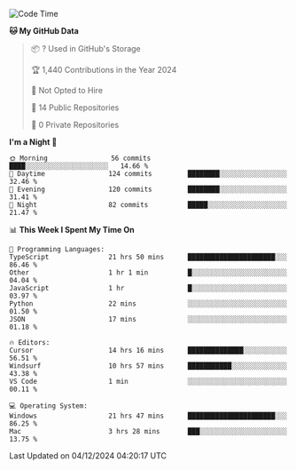 <!--START_SECTION:waka-->
![Code Time](http://img.shields.io/badge/Code%20Time-6%2C409%20hrs%2059%20mins-blue)

**🐱 My GitHub Data** 

> 📦 ? Used in GitHub's Storage 
 > 
> 🏆 1,440 Contributions in the Year 2024
 > 
> 🚫 Not Opted to Hire
 > 
> 📜 14 Public Repositories 
 > 
> 🔑 0 Private Repositories 
 > 
**I'm a Night 🦉** 

```text
🌞 Morning                56 commits          ████░░░░░░░░░░░░░░░░░░░░░   14.66 % 
🌆 Daytime                124 commits         ████████░░░░░░░░░░░░░░░░░   32.46 % 
🌃 Evening                120 commits         ████████░░░░░░░░░░░░░░░░░   31.41 % 
🌙 Night                  82 commits          █████░░░░░░░░░░░░░░░░░░░░   21.47 % 
```


📊 **This Week I Spent My Time On** 

```text
💬 Programming Languages: 
TypeScript               21 hrs 50 mins      ██████████████████████░░░   86.46 % 
Other                    1 hr 1 min          █░░░░░░░░░░░░░░░░░░░░░░░░   04.04 % 
JavaScript               1 hr                █░░░░░░░░░░░░░░░░░░░░░░░░   03.97 % 
Python                   22 mins             ░░░░░░░░░░░░░░░░░░░░░░░░░   01.50 % 
JSON                     17 mins             ░░░░░░░░░░░░░░░░░░░░░░░░░   01.18 % 

🔥 Editors: 
Cursor                   14 hrs 16 mins      ██████████████░░░░░░░░░░░   56.51 % 
Windsurf                 10 hrs 57 mins      ███████████░░░░░░░░░░░░░░   43.38 % 
VS Code                  1 min               ░░░░░░░░░░░░░░░░░░░░░░░░░   00.11 % 

💻 Operating System: 
Windows                  21 hrs 47 mins      ██████████████████████░░░   86.25 % 
Mac                      3 hrs 28 mins       ███░░░░░░░░░░░░░░░░░░░░░░   13.75 % 
```


 Last Updated on 04/12/2024 04:20:17 UTC
<!--END_SECTION:waka-->

